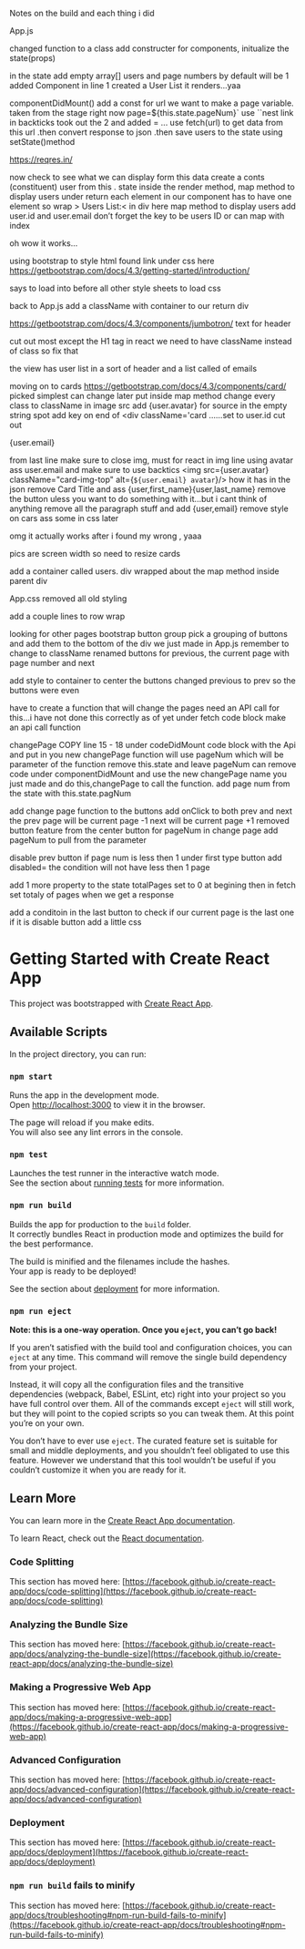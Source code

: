 
Notes on the build and each thing i did

App.js

changed function to a class
add constructer for components, initualize the state(props)

in the state add empty array[]  users and page numbers by default will be 1
added Component in line 1
created a User List
it renders...yaa

componentDidMount() add a const for url we want to make a page variable. taken from 
the stage right now  page=${this.state.pageNum}` use ``nest link in backticks
took out the 2 and added = ...
    use fetch(url) to get data from this url
        .then convert response to json 
        .then save users to the state using setState()method

https://reqres.in/

now check to see what we can display form this data
create a conts (constituent) user from this . state inside the render method, map method to display users 
under return 
each element in our component has to have one element so 
wrap > Users List:< in div
here map method to display users
add user.id and user.email
don’t forget the key to be users ID or can map with index

oh wow it works...

using bootstrap to style
html
found link under css here
https://getbootstrap.com/docs/4.3/getting-started/introduction/

says to load <link> into <head> before all other style sheets to load css

back to 
App.js
add a className with container to our return div

https://getbootstrap.com/docs/4.3/components/jumbotron/
text for header

cut out most except the H1 tag
in react we need to have className instead of class so fix that

the view has user list in a sort of header and a list called of emails

moving on to cards
https://getbootstrap.com/docs/4.3/components/card/
picked simplest can change later
put inside map method
change every class to className
in image src add {user.avatar} for source in the empty string spot
add key on end of <div className='card ......set to user.id
cut out    <p key = {user.id}>{user.email} </p> from last line
make sure to close img, must for react
in img line using avatar 
ass user.email and make sure to use backtics  <img src={user.avatar} className="card-img-top" alt={`${user.email} avatar`}/> how it has in the json
remove Card Title and ass {user,first_name}{user,last_name}
remove the button uless you want to do something with it...but i cant think of anything
remove all the paragraph stuff and add {user,email}
remove style  on cars ass some in css later

omg it actually works after i found my wrong , yaaa

pics are screen width so need to resize cards

add a container called users. div wrapped about the map method inside parent div 


App.css
removed all old styling

add a couple lines to row wrap

looking for other pages
bootstrap button group
pick a grouping of buttons and add them to the bottom of the div we just made in 
App.js
remember to change to className
renamed buttons for previous, the current page with page number and next

add style to container to center the buttons
changed previous to prev so the buttons were even

have to create a function that will change the pages 
need an API call for this...i have not done this correctly as of yet
under fetch code block make an api call function

changePage
COPY line 15 - 18 under codeDidMount code block with the Api and put in you new changePage function 
will use pageNum which will be parameter of the function
remove this.state and leave pageNum
can remove code under componentDidMount and use the new changePage name you just made and do this,changePage to call the function.
add page num from the state with this.state.pagNum

add change page function to the buttons
add onClick to both prev and next
the prev page will be current page -1
next will be current page +1
removed button feature from the center button for pageNum
in change page add pageNum to pull from the parameter

disable prev button if page num is less then 1
under first type button 
add disabled= the condition
will not have less then 1 page

add 1 more property to the state totalPages set to 0 at begining
then in fetch set totaly of pages when we get a response

add a conditoin in the last button to check if our current page is the last one
if it is disable button
add a little css 
























# Getting Started with Create React App

This project was bootstrapped with [Create React App](https://github.com/facebook/create-react-app).

## Available Scripts

In the project directory, you can run:

### `npm start`

Runs the app in the development mode.\
Open [http://localhost:3000](http://localhost:3000) to view it in the browser.

The page will reload if you make edits.\
You will also see any lint errors in the console.

### `npm test`

Launches the test runner in the interactive watch mode.\
See the section about [running tests](https://facebook.github.io/create-react-app/docs/running-tests) for more information.

### `npm run build`

Builds the app for production to the `build` folder.\
It correctly bundles React in production mode and optimizes the build for the best performance.

The build is minified and the filenames include the hashes.\
Your app is ready to be deployed!

See the section about [deployment](https://facebook.github.io/create-react-app/docs/deployment) for more information.

### `npm run eject`

**Note: this is a one-way operation. Once you `eject`, you can’t go back!**

If you aren’t satisfied with the build tool and configuration choices, you can `eject` at any time. This command will remove the single build dependency from your project.

Instead, it will copy all the configuration files and the transitive dependencies (webpack, Babel, ESLint, etc) right into your project so you have full control over them. All of the commands except `eject` will still work, but they will point to the copied scripts so you can tweak them. At this point you’re on your own.

You don’t have to ever use `eject`. The curated feature set is suitable for small and middle deployments, and you shouldn’t feel obligated to use this feature. However we understand that this tool wouldn’t be useful if you couldn’t customize it when you are ready for it.

## Learn More

You can learn more in the [Create React App documentation](https://facebook.github.io/create-react-app/docs/getting-started).

To learn React, check out the [React documentation](https://reactjs.org/).

### Code Splitting

This section has moved here: [https://facebook.github.io/create-react-app/docs/code-splitting](https://facebook.github.io/create-react-app/docs/code-splitting)

### Analyzing the Bundle Size

This section has moved here: [https://facebook.github.io/create-react-app/docs/analyzing-the-bundle-size](https://facebook.github.io/create-react-app/docs/analyzing-the-bundle-size)

### Making a Progressive Web App

This section has moved here: [https://facebook.github.io/create-react-app/docs/making-a-progressive-web-app](https://facebook.github.io/create-react-app/docs/making-a-progressive-web-app)

### Advanced Configuration

This section has moved here: [https://facebook.github.io/create-react-app/docs/advanced-configuration](https://facebook.github.io/create-react-app/docs/advanced-configuration)

### Deployment

This section has moved here: [https://facebook.github.io/create-react-app/docs/deployment](https://facebook.github.io/create-react-app/docs/deployment)

### `npm run build` fails to minify

This section has moved here: [https://facebook.github.io/create-react-app/docs/troubleshooting#npm-run-build-fails-to-minify](https://facebook.github.io/create-react-app/docs/troubleshooting#npm-run-build-fails-to-minify)
